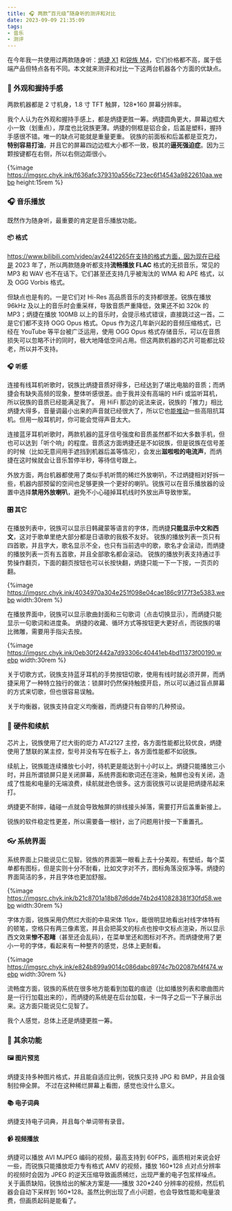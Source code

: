 ```yaml
---
title: 🎧 两款“百元级”随身听的测评和对比
date: 2023-09-09 21:35:09
tags:
- 音乐
- 测评
---
```


在今年我一共使用过两款随身听：[炳捷 X1](https://benjie-tx.com/zh_cn/mp3player/184.html) 和[锐族 M4](http://www.ruizu.com.cn/ruizu-m4-4g-black-bluetooth-full-screen-18-inch-mp3-mp4-lossless-hifi-mp5-music-video-player-student-english-walkman-sports.html)，它们价格都不高，属于低端产品但特点各有不同。本文就来测评和对比一下这两台机器各个方面的优缺点。

<!--more-->

### 📱 外观和握持手感

两款机器都是 2 寸机身，1.8 寸 TFT 触屏，128\*160 屏幕分辨率。

我个人认为在外观和握持手感上，都是炳捷更胜一筹。炳捷圆角更大，屏幕边框大小一致（划重点），厚度也比锐族更薄。炳捷的侧框是铝合金，后盖是塑料，握持手感很不错。唯一的缺点可能就是重量更重。
锐族的前面板和后盖都是亚克力，**特别容易打油**，并且它的屏幕四边边框大小都不一致，极其的**逼死强迫症**。因为三颗按键都在右侧，所以右侧边距很小。

{%image https://imgsrc.chyk.ink/f636afc379310a556c723ec6f14543a9822610aa.webp height:15rem %}

### 🎧 音乐播放

既然作为随身听，最重要的肯定是音乐播放功能。

#### 📦 格式

https://www.bilibili.com/video/av24412265在支持的格式方面，因为现在已经是 2023 年了，所以两款随身听都支持**流畅播放 FLAC** 格式的无损音乐，常见的 MP3 和 WAV 也不在话下。它们甚至还支持几乎被淘汰的 WMA 和 APE 格式，以及 OGG Vorbis 格式。

但缺点也是有的。一是它们对 Hi-Res 高品质音乐的支持都很差。锐族在播放 96kHz 及以上的音乐时会重采样，导致音质严重降低，效果还不如 320k 的 MP3；炳捷在播放 100MB 以上的音乐时，会提示格式错误，直接跳过这一首。二是它们都不支持 OGG Opus 格式。Opus 作为这几年新兴起的音频压缩格式，已经在 YouTube 等平台被广泛运用，使用 OGG Opus 格式存储音乐，可以在音质损失可以忽略不计的同时，极大地降低空间占用。但这两款机器的芯片可能都比较老，所以并不支持。

#### 🎧 听感

连接有线耳机听歌时，锐族比炳捷音质好得多，已经达到了堪比电脑的音质；而炳捷会有缺失高频的现象，整体听感很差。由于我并没有高端的 HiFi 或监听耳机，所以锐族的音质已经能满足我了。
用 HiFi 那边的说法来说，锐族的「推力」相比炳捷大得多，音量调最小出来的声音就已经很大了，所以它也[能推动](https://www.bilibili.com/video/av24412265)一些高阻抗耳机。但用一般耳机时，你可能会觉得声音太大。

连接蓝牙耳机听歌时，两款机器的蓝牙信号强度和音质虽然都不如大多数手机，但也可以达到「听个响」的程度。音质这方面炳捷还是不如锐族，但是锐族在信号差的时候（比如无意间用手遮挡到机器后盖等情况），会发出**滋啦啦的电流声**，而炳捷在这时候就会让音乐暂停半秒，等待信号跟上。

外放方面，两台机器都使用了类似手机听筒的稀烂外放喇叭，不过炳捷相对好拆一些，机器内部预留的空间也足够更换一个更好的喇叭。锐族可以在音乐播放器的设置中选择**禁用外放喇叭**，避免不小心碰掉耳机线时外放出声导致惨案。

#### 🎛️ 其它

在播放列表中，锐族可以显示日韩藏蒙等语言的字体，而炳捷**只能显示中文和西文**，这对于歌单里绝大部分都是日语歌的我极不友好。
锐族的播放列表一页只有四首歌，并且字大，歌名显示不全，也只有当前选中的歌，歌名才会滚动，而炳捷的播放列表一页有五首歌，并且全部歌名都会滚动。
锐族的播放列表支持通过手势操作翻页，下面的翻页按钮也可以长按快翻，炳捷只能一下一下按，一页页的翻。

{%image https://imgsrc.chyk.ink/4034970a304e251f098e04cae186c9177f3e5383.webp width:30rem %}

在播放界面中，锐族可以显示歌曲封面和三句歌词（点击切换显示），而炳捷只能显示一句歌词和进度条。
炳捷的收藏、循环方式等按钮更大更好点，而锐族的堪比微雕，需要用手指尖去按。

{%image https://imgsrc.chyk.ink/0eb30f2442a7d93306c40441eb4bd11373f00190.webp width:30rem %}

关于切歌方式，锐族支持蓝牙耳机的手势按钮切歌，使用有线时就必须开屏，而炳捷采用了一种特立独行的做法：锁屏时仍然保持触摸开启，所以可以通过盲点屏幕的方式来切歌，但也很容易误触。

关于均衡器，锐族支持自定义均衡器，而炳捷只有自带的几种预设。

### 🔋 硬件和续航

芯片上，锐族使用了烂大街的炬力 ATJ2127 主控，各方面性能都比较优良，炳捷使用了慧联的某主控，型号并没有写在板子上，各方面性能都不如锐族。

续航上，锐族能连续播放七小时，待机更是能达到十小时以上。炳捷只能播放三小时，并且所谓锁屏只是关闭屏幕，系统界面和歌词还在渲染，触屏也没有关闭，造成了性能和电量的无端浪费，续航就逊色很多。这方面锐族可以说是把炳捷吊起来打。

炳捷更不耐摔，磕碰一点就会导致触屏的排线接头掉落，需要打开后盖重新接上。

锐族的软件稳定性更差，所以需要备一根针，出了问题用针按一下重置孔。

### 👓 系统界面

系统界面上只能说见仁见智。锐族的界面第一眼看上去十分美观，有壁纸，每个菜单都有图标，但是实则十分不耐看，比如文字对不齐，图标角落没抠净等。炳捷的界面简洁的多，并且字体也更加舒服。

{%image https://imgsrc.chyk.ink/b21c8701a18b87d6dde74b2d410828381f30fd58.webp width:30rem %}

字体方面，锐族采用仍然烂大街的中易宋体 11px，能很明显地看出衬线字体特有的顿笔，空格只有两三像素宽，并且会把英文的标点也按中文标点渲染，所以显示西文效果**惨不忍睹**（甚至还会乱码），在菜单里还和图标对不齐。而炳捷使用了更小一号的字体，看起来有一种整齐的感觉，总体上更耐看。

{%image https://imgsrc.chyk.ink/e824b899a9014c086dabc8974c7b02087bf4f474.webp width:30rem %}

流畅度方面，锐族的系统在很多地方能看到加载的痕迹（比如播放列表和歌曲图片是一行行加载出来的），而炳捷的系统是在后台加载，卡一阵子之后一下子展示出来。这方面只能说见仁见智了。

我个人感觉，总体上还是炳捷更胜一筹。

### 🤔 其余功能

#### 🖼️ 图片预览

炳捷支持多种图片格式，并且能自适应比例，锐族只支持 JPG 和 BMP，并且会强制拉伸全屏。
不过在这种稀烂屏幕上看图，感觉也没什么意义。

#### 📚 电子词典

炳捷支持电子词典，并且每个单词带有录音。

#### 📹 视频播放

炳捷可以播放 AVI MJPEG 编码的视频，最高支持到 60FPS，画质相对来说会好一些，而锐族只能播放炬力专有格式 AMV 的视频，播放 160\*128 点对点分辨率的视频时会因为 JPEG 的逆天压缩导致画质稀烂，出现严重的电子包浆样噪点。
关于画质缺陷，锐族给出的解决方案是——播放 320\*240 分辨率的视频，然后机器会自动下采样到 160*128。虽然比例出现了点小问题，也会导致性能和电量浪费，但画质起码是能看了。
